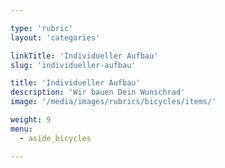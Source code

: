 ```yaml
---

type: 'rubric'
layout: 'categories'

linkTitle: 'Individueller Aufbau'
slug: 'individueller-aufbau'

title: 'Individueller Aufbau'
description: 'Wir bauen Dein Wunschrad'
image: '/media/images/rubrics/bicycles/items/'

weight: 9
menu:
  - aside_bicycles

---
```

